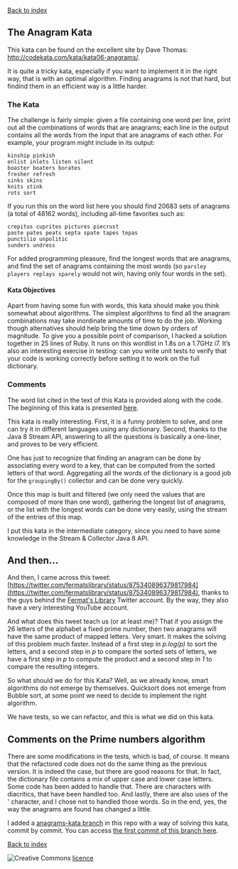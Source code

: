[Back to index](/index.html)


## The Anagram Kata

This kata can be found on the excellent site by Dave Thomas: http://codekata.com/kata/kata06-anagrams/. 

It is quite a tricky kata, especially if you want to implement it in the right way, that is with an optimal algorithm. Finding anagrams is not that hard, but findind them in an efficient way is a little harder. 

### The Kata

The challenge is fairly simple: given a file containing one word per line, print out all the combinations of words that are anagrams; each line in the output contains all the words from the input that are anagrams of each other. For example, your program might include in its output:

```text
kinship pinkish
enlist inlets listen silent
boaster boaters borates
fresher refresh
sinks skins
knits stink
rots sort
```

If you run this on the word list here you should find 20683 sets of anagrams (a total of 48162 words), including all-time favorites such as: 

```text
crepitus cuprites pictures piecrust
paste pates peats septa spate tapes tepas
punctilio unpolitic
sunders undress
```

For added programming pleasure, find the longest words that are anagrams, and find the set of anagrams containing the most words (so `parsley players replays sparely` would not win, having only four words in the set).

#### Kata Objectives

Apart from having some fun with words, this kata should make you think somewhat about algorithms. The simplest algorithms to find all the anagram combinations may take inordinate amounts of time to do the job. Working though alternatives should help bring the time down by orders of magnitude. To give you a possible point of comparison, I hacked a solution together in 25 lines of Ruby. It runs on this wordlist in 1.8s on a 1.7GHz i7. It’s also an interesting exercise in testing: can you write unit tests to verify that your code is working correctly before setting it to work on the full dictionary.

### Comments

The word list cited in the text of this Kata is provided along with the code. The beginning of this kata is presented [here](katas/introductory/anagrams-kata.html). 

This kata is really interesting. First, it is a funny problem to solve, and one can try it in different languages using any dictionary. Second, thanks to the Java 8 Stream API, answering to all the questions is basically a one-liner, and proves to be very efficient. 

One has just to recognize that finding an anagram can be done by associating every word to a key, that can be computed from the sorted letters of that word. Aggregating all the words of the dictionary is a good job for the `groupingBy()` collector and can be done very quickly. 

Once this map is built and filtered (we only need the values that are composed of more than one word), gathering the longest list of anagrams, or the list with the longest words can be done very easily, using the stream of the entries of this map.
 
I put this kata in the intermediate category, since you need to have some knowledge in the Stream & Collector Java 8 API.
 
## And then...

And then, I came across this tweet: [https://twitter.com/fermatslibrary/status/875340896379817984](https://twitter.com/fermatslibrary/status/875340896379817984), thanks to the guys behind the [Fermat's Library](https://twitter.com/fermatslibrary) Twitter account. By the way, they also have a very interesting YouTube account. 

And what does this tweet teach us (or at least me)? That if you assign the 26 letters of the alphabet a fixed prime number, then two anagrams will have the same product of mapped letters. Very smart. It makes the solving of this problem much faster. Instead of a first step in _p.log(p)_ to sort the letters, and a second step in _p_  to compare the sorted sets of letters, we have a first step in _p_ to compute the product and a second step in _1_ to compare the resulting integers. 

So what should we do for this Kata? Well, as we already know, smart algorithms do not emerge by themselves. Quicksort does not emerge from Bubble sort, at some point we need to decide to implement the right algorithm. 
 
We have tests, so we can refactor, and this is what we did on this kata. 

## Comments on the Prime numbers algorithm
 
There are some modifications in the tests, which is bad, of course. It means that the refactored code does not do the same thing as the previous version. It is indeed the case, but there are good reasons for that. In fact, the dictionary file contains a mix of upper case and lower case letters. Some code has been added to handle that. There are characters with diacritics, that have been handled too. And lastly, there are also uses of the ' character, and I chose not to handled those words. So in the end, yes, the way the anagrams are found has changed a little. 


I added a [anagrams-kata branch](https://github.com/JosePaumard/JosePaumard.github.io/tree/anagrams-kata) in this repo with a way of solving this kata, commit by commit. You can access [the first commit of this branch here](https://github.com/JosePaumard/JosePaumard.github.io/tree/6f7649615b6b016f8a75c829c478fa7857210b65). 


[Back to index](/index.html)

![Creative Commons](https://i.creativecommons.org/l/by-nc-sa/4.0/88x31.png) [licence](http://creativecommons.org/licenses/by-nc-sa/4.0/)
